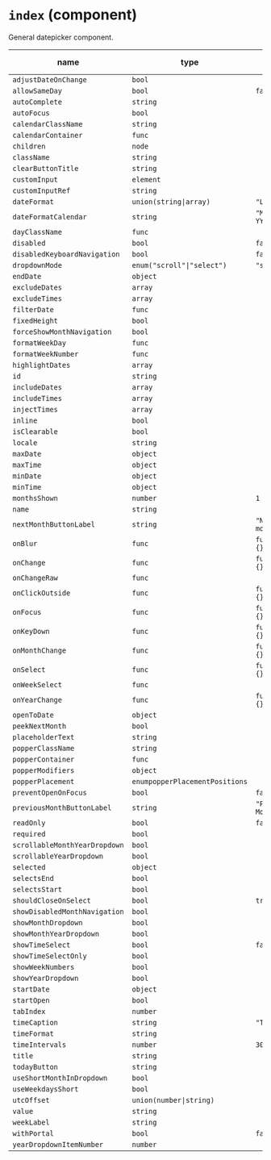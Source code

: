 # `index` (component)

General datepicker component.

| name                          | type                           | default value      | description |
| ----------------------------- | ------------------------------ | ------------------ | ----------- |
| `adjustDateOnChange`          | `bool`                         |                    |             |
| `allowSameDay`                | `bool`                         | `false`            |             |
| `autoComplete`                | `string`                       |                    |             |
| `autoFocus`                   | `bool`                         |                    |             |
| `calendarClassName`           | `string`                       |                    |             |
| `calendarContainer`           | `func`                         |                    |             |
| `children`                    | `node`                         |                    |             |
| `className`                   | `string`                       |                    |             |
| `clearButtonTitle`            | `string`                       |                    |             |
| `customInput`                 | `element`                      |                    |             |
| `customInputRef`              | `string`                       |                    |             |
| `dateFormat`                  | `union(string\|array)`         | `"L"`              |             |
| `dateFormatCalendar`          | `string`                       | `"MMMM YYYY"`      |             |
| `dayClassName`                | `func`                         |                    |             |
| `disabled`                    | `bool`                         | `false`            |             |
| `disabledKeyboardNavigation`  | `bool`                         | `false`            |             |
| `dropdownMode`                | `enum("scroll"\|"select")`     | `"scroll"`         |             |
| `endDate`                     | `object`                       |                    |             |
| `excludeDates`                | `array`                        |                    |             |
| `excludeTimes`                | `array`                        |                    |             |
| `filterDate`                  | `func`                         |                    |             |
| `fixedHeight`                 | `bool`                         |                    |             |
| `forceShowMonthNavigation`    | `bool`                         |                    |             |
| `formatWeekDay`               | `func`                         |                    |             |
| `formatWeekNumber`            | `func`                         |                    |             |
| `highlightDates`              | `array`                        |                    |             |
| `id`                          | `string`                       |                    |             |
| `includeDates`                | `array`                        |                    |             |
| `includeTimes`                | `array`                        |                    |             |
| `injectTimes`                 | `array`                        |                    |             |
| `inline`                      | `bool`                         |                    |             |
| `isClearable`                 | `bool`                         |                    |             |
| `locale`                      | `string`                       |                    |             |
| `maxDate`                     | `object`                       |                    |             |
| `maxTime`                     | `object`                       |                    |             |
| `minDate`                     | `object`                       |                    |             |
| `minTime`                     | `object`                       |                    |             |
| `monthsShown`                 | `number`                       | `1`                |             |
| `name`                        | `string`                       |                    |             |
| `nextMonthButtonLabel`        | `string`                       | `"Next month"`     |             |
| `onBlur`                      | `func`                         | `function() {}`    |             |
| `onChange`                    | `func`                         | `function() {}`    |             |
| `onChangeRaw`                 | `func`                         |                    |             |
| `onClickOutside`              | `func`                         | `function() {}`    |             |
| `onFocus`                     | `func`                         | `function() {}`    |             |
| `onKeyDown`                   | `func`                         | `function() {}`    |             |
| `onMonthChange`               | `func`                         | `function() {}`    |             |
| `onSelect`                    | `func`                         | `function() {}`    |             |
| `onWeekSelect`                | `func`                         |                    |             |
| `onYearChange`                | `func`                         | `function() {}`    |             |
| `openToDate`                  | `object`                       |                    |             |
| `peekNextMonth`               | `bool`                         |                    |             |
| `placeholderText`             | `string`                       |                    |             |
| `popperClassName`             | `string`                       |                    |             |
| `popperContainer`             | `func`                         |                    |             |
| `popperModifiers`             | `object`                       |                    |             |
| `popperPlacement`             | `enumpopperPlacementPositions` |                    |             |
| `preventOpenOnFocus`          | `bool`                         | `false`            |             |
| `previousMonthButtonLabel`    | `string`                       | `"Previous Month"` |             |
| `readOnly`                    | `bool`                         | `false`            |             |
| `required`                    | `bool`                         |                    |             |
| `scrollableMonthYearDropdown` | `bool`                         |                    |             |
| `scrollableYearDropdown`      | `bool`                         |                    |             |
| `selected`                    | `object`                       |                    |             |
| `selectsEnd`                  | `bool`                         |                    |             |
| `selectsStart`                | `bool`                         |                    |             |
| `shouldCloseOnSelect`         | `bool`                         | `true`             |             |
| `showDisabledMonthNavigation` | `bool`                         |                    |             |
| `showMonthDropdown`           | `bool`                         |                    |             |
| `showMonthYearDropdown`       | `bool`                         |                    |             |
| `showTimeSelect`              | `bool`                         | `false`            |             |
| `showTimeSelectOnly`          | `bool`                         |                    |             |
| `showWeekNumbers`             | `bool`                         |                    |             |
| `showYearDropdown`            | `bool`                         |                    |             |
| `startDate`                   | `object`                       |                    |             |
| `startOpen`                   | `bool`                         |                    |             |
| `tabIndex`                    | `number`                       |                    |             |
| `timeCaption`                 | `string`                       | `"Time"`           |             |
| `timeFormat`                  | `string`                       |                    |             |
| `timeIntervals`               | `number`                       | `30`               |             |
| `title`                       | `string`                       |                    |             |
| `todayButton`                 | `string`                       |                    |             |
| `useShortMonthInDropdown`     | `bool`                         |                    |             |
| `useWeekdaysShort`            | `bool`                         |                    |             |
| `utcOffset`                   | `union(number\|string)`        |                    |             |
| `value`                       | `string`                       |                    |             |
| `weekLabel`                   | `string`                       |                    |             |
| `withPortal`                  | `bool`                         | `false`            |             |
| `yearDropdownItemNumber`      | `number`                       |                    |             |
